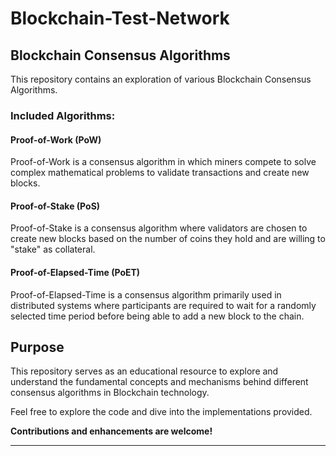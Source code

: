 # Blockchain-Test-Network

## Blockchain Consensus Algorithms

This repository contains an exploration of various Blockchain Consensus Algorithms.

### Included Algorithms:

#### Proof-of-Work (PoW)

Proof-of-Work is a consensus algorithm in which miners compete to solve complex mathematical problems to validate transactions and create new blocks.

#### Proof-of-Stake (PoS)

Proof-of-Stake is a consensus algorithm where validators are chosen to create new blocks based on the number of coins they hold and are willing to "stake" as collateral.

#### Proof-of-Elapsed-Time (PoET)

Proof-of-Elapsed-Time is a consensus algorithm primarily used in distributed systems where participants are required to wait for a randomly selected time period before being able to add a new block to the chain.

## Purpose

This repository serves as an educational resource to explore and understand the fundamental concepts and mechanisms behind different consensus algorithms in Blockchain technology.

Feel free to explore the code and dive into the implementations provided.

**Contributions and enhancements are welcome!**

---
